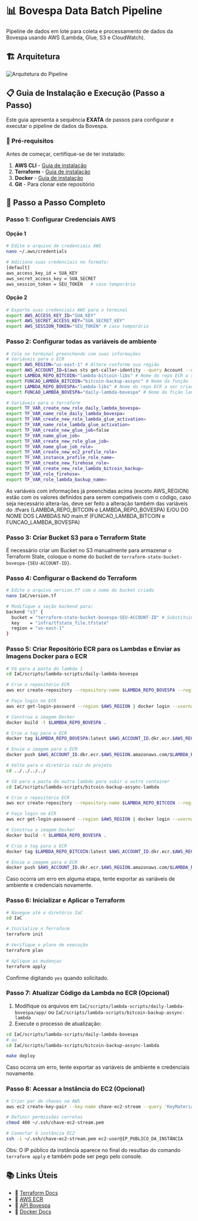 # 📊 Bovespa Data Batch Pipeline

Pipeline de dados em lote para coleta e processamento de dados da Bovespa usando AWS (Lambda, Glue, S3 e CloudWatch).

## 🏗️ Arquitetura

![Arquitetura do Pipeline](assets/FIAP-Tech-Challenge-2.drawio%20(2).svg)

## 📋 Guia de Instalação e Execução (Passo a Passo)

Este guia apresenta a sequência **EXATA** de passos para configurar e executar o pipeline de dados da Bovespa.

### 📝 Pré-requisitos

Antes de começar, certifique-se de ter instalado:

1. **AWS CLI** - [Guia de instalação](https://docs.aws.amazon.com/cli/latest/userguide/getting-started-install.html)
2. **Terraform** - [Guia de instalação](https://developer.hashicorp.com/terraform/tutorials/aws-get-started/install-cli)
3. **Docker** - [Guia de instalação](https://docs.docker.com/engine/install/)
4. **Git** - Para clonar este repositório

## 🚀 Passo a Passo Completo

### Passo 1: Configurar Credenciais AWS
#### Opção 1
```bash
# Edite o arquivo de credenciais AWS
nano ~/.aws/credentials

# Adicione suas credenciais no formato:
[default]
aws_access_key_id = SUA_KEY
aws_secret_access_key = SUA_SECRET
aws_session_token = SEU_TOKEN   # caso temporário
```

#### Opção 2
```bash
# Exporte suas credenciais AWS para o terminal
export AWS_ACCESS_KEY_ID="SUA_KEY"
export AWS_SECRET_ACCESS_KEY="SUA_SECRET_KEY"
export AWS_SESSION_TOKEN="SEU_TOKEN" # caso temporário
```

### Passo 2: Configurar todas as variáveis de ambiente
```bash
# Cole no terminal preenchendo com suas informações
# Variáveis para o ECR
export AWS_REGION="us-east-1" # Altere conforme sua região
export AWS_ACCOUNT_ID=$(aws sts get-caller-identity --query Account --output text)
export LAMBDA_REPO_BITCOIN="lambda-bitcoin-libs" # Nome do repo ECR a ser criado
export FUNCAO_LAMBDA_BITCOIN="bitcoin-backup-assync" # Nome da função lambda que será criada
export LAMBDA_REPO_BOVESPA="lambda-libs" # Nome do repo ECR a ser criado
export FUNCAO_LAMBDA_BOVESPA="daily-lambda-bovespa" # Nome da fição lambda que será criada

# Variáveis para o terraform
export TF_VAR_create_new_role_daily_lambda_bovespa=
export TF_VAR_name_role_daily_lambda_bovespa=
export TF_VAR_create_new_role_lambda_glue_activation=
export TF_VAR_name_role_lambda_glue_activation=
export TF_VAR_create_new_glue_job=false
export TF_VAR_name_glue_job=
export TF_VAR_create_new_role_glue_job=
export TF_VAR_name_glue_job_role=
export TF_VAR_create_new_ec2_profile_role=
export TF_VAR_instance_profile_role_name=
export TF_VAR_create_new_firehose_role=
export TF_VAR_create_new_role_lambda_bitcoin_backup=
export TF_VAR_role_firehose=
export TF_VAR_role_lambda_backup_name=
```
As variáveis com informações já preenchidas acima (exceto AWS_REGION) estão com os valores definidos para serem compatíveis com o código, caso seja necessário altera-las, deve ser feito a alteração também das variáveis do .tfvars (LAMBDA_REPO_BITCOIN e LAMBDA_REPO_BOVESPA) E/OU DO NOME DOS LAMBDAS NO main.tf (FUNCAO_LAMBDA_BITCOIN e FUNCAO_LAMBDA_BOVESPA)

### Passo 3: Criar Bucket S3 para o Terraform State

É necessário criar um Bucket no S3 manualmente para armazenar o Terraform State, coloque o nome do bucket de `terraform-state-bucket-bovespa-{SEU-ACCOUNT-ID}`.

### Passo 4: Configurar o Backend do Terraform

```bash
# Edite o arquivo version.tf com o nome do bucket criado
nano IaC/version.tf

# Modifique a seção backend para:
backend "s3" {
  bucket = "terraform-state-bucket-bovespa-SEU-ACCOUNT-ID" # Substituindo por seu account ID
  key    = "infra/tfstate_file.tfstate"
  region = "us-east-1"
}
```

### Passo 5: Criar Repositório ECR para os Lambdas e Enviar as Imagens Docker para o ECR

```bash
# Vá para a pasta do lambda 1
cd IaC/scripts/lambda-scripts/daily-lambda-bovespa

# Crie o repositório ECR
aws ecr create-repository --repository-name $LAMBDA_REPO_BOVESPA --region $AWS_REGION

# Faça login no ECR
aws ecr get-login-password --region $AWS_REGION | docker login --username AWS --password-stdin $AWS_ACCOUNT_ID.dkr.ecr.$AWS_REGION.amazonaws.com

# Construa a imagem Docker
docker build -t $LAMBDA_REPO_BOVESPA .

# Crie a tag para o ECR
docker tag $LAMBDA_REPO_BOVESPA:latest $AWS_ACCOUNT_ID.dkr.ecr.$AWS_REGION.amazonaws.com/$LAMBDA_REPO_BOVESPA:latest

# Envie a imagem para o ECR
docker push $AWS_ACCOUNT_ID.dkr.ecr.$AWS_REGION.amazonaws.com/$LAMBDA_REPO_BOVESPA:latest

# Volte para o diretório raiz do projeto
cd ../../../../

# Vá para a pasta do outro lambda para subir o outro container
cd IaC/scripts/lambda-scripts/bitcoin-backup-assync-lambda

# Crie o repositório ECR
aws ecr create-repository --repository-name $LAMBDA_REPO_BITCOIN --region $AWS_REGION

# Faça login no ECR
aws ecr get-login-password --region $AWS_REGION | docker login --username AWS --password-stdin $AWS_ACCOUNT_ID.dkr.ecr.$AWS_REGION.amazonaws.com

# Construa a imagem Docker
docker build -t $LAMBDA_REPO_BOVESPA .

# Crie a tag para o ECR
docker tag $LAMBDA_REPO_BITCOIN:latest $AWS_ACCOUNT_ID.dkr.ecr.$AWS_REGION.amazonaws.com/$LAMBDA_REPO_BITCOIN:latest

# Envie a imagem para o ECR
docker push $AWS_ACCOUNT_ID.dkr.ecr.$AWS_REGION.amazonaws.com/$LAMBDA_REPO_BITCOIN:latest
```
Caso ocorra um erro em alguma etapa, tente exportar as variáveis de ambiente e credenciais novamente.

### Passo 6: Inicializar e Aplicar o Terraform

```bash
# Navegue até o diretório IaC
cd IaC

# Inicialize o Terraform
terraform init

# Verifique o plano de execução
terraform plan

# Aplique as mudanças
terraform apply
```

Confirme digitando `yes` quando solicitado.

### Passo 7: Atualizar Código da Lambda no ECR (Opcional)

1. Modifique os arquivos em `IaC/scripts/lambda-scripts/daily-lambda-bovespa/app/` ou `IaC/scripts/lambda-scripts/bitcoin-backup-assync-lambda`
2. Execute o processo de atualização:

```bash
cd IaC/scripts/lambda-scripts/daily-lambda-bovespa
# ou
cd IaC/scripts/lambda-scripts/bitcoin-backup-assync-lambda

make deploy
```
Caso ocorra um erro, tente exportar as variáveis de ambiente e credenciais novamente.


### Passo 8: Acessar a Instância do EC2 (Opcional)
```bash
# Criar par de chaves na AWS
aws ec2 create-key-pair --key-name chave-ec2-stream --query 'KeyMaterial' --output text > ~/.ssh/chave-ec2-stream.pem

# Definir permissões corretas
chmod 400 ~/.ssh/chave-ec2-stream.pem

# Conectar à instância EC2
ssh -i ~/.ssh/chave-ec2-stream.pem ec2-user@IP_PUBLICO_DA_INSTÂNCIA
```
Obs: O IP público da instância aparece no final do resultao do comando `terraform apply` e também pode ser pego pelo console.

## 📚 Links Úteis

* 📖 [Terraform Docs](https://developer.hashicorp.com/terraform/tutorials/aws-get-started/install-cli)
* 📘 [AWS ECR](https://docs.aws.amazon.com/AmazonECR/latest/userguide/what-is-ecr.html)
* 🔬 [API Bovespa](https://www.b3.com.br/pt_br/market-data-e-indices/)
* 🐳 [Docker Docs](https://docs.docker.com/)